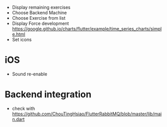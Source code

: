 + Display remaining exercises
+ Choose Backend Machine
+ Choose Exercise from list
+ Display Force development https://google.github.io/charts/flutter/example/time_series_charts/simple.html
+ Set icons

# iOS
+ Sound re-enable

# Backend integration
+ check with https://github.com/ChouTingHsiao/FlutterRabbitMQ/blob/master/lib/main.dart
